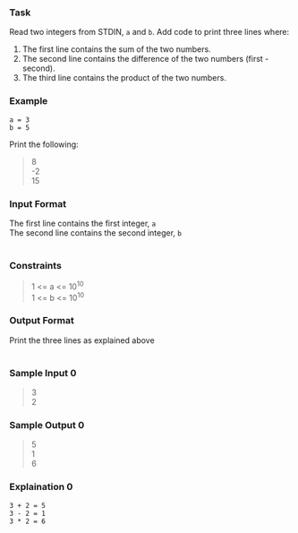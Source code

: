 ### Task
Read two integers from STDIN, `a` and `b`. Add code to print three lines where:

1. The first line contains the sum of the two numbers.
1. The second line contains the difference of the two numbers (first - second).
1. The third line contains the product of the two numbers.<br>

### Example
```
a = 3
b = 5
```
Print the following:
> 8<br>
> -2<br>
> 15<br>

### Input Format
The first line contains the first integer, `a`<br>
The second line contains the second integer, `b`<br><br>

### Constraints
> 1 <= a <= 10<sup>10</sup><br>
> 1 <= b <= 10<sup>10</sup><br>

### Output Format
Print the three lines as explained above<br><br>

### Sample Input 0
> 3<br>
> 2<br>

### Sample Output 0
> 5<br>
> 1<br>
> 6<br>

### Explaination 0
```
3 + 2 = 5
3 - 2 = 1
3 * 2 = 6
```

